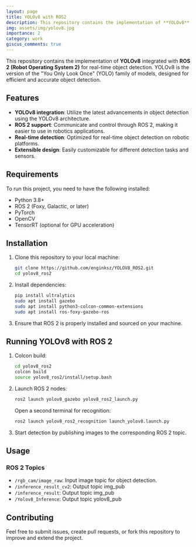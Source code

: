 ```yaml
---
layout: page
title: YOLOv8 with ROS2
description: This repository contains the implementation of **YOLOv8** integrated with **ROS 2 (Robot Operating System 2)** for real-time object detection.
img: assets/img/yolov8.jpg
importance: 2
category: work
giscus_comments: true
---
```


This repository contains the implementation of **YOLOv8** integrated with **ROS 2 (Robot Operating System 2)** for real-time object detection. YOLOv8 is the version of the "You Only Look Once" (YOLO) family of models, designed for efficient and accurate object detection.

## Features

- **YOLOv8 integration**: Utilize the latest advancements in object detection using the YOLOv8 architecture.
- **ROS 2 support**: Communicate and control through ROS 2, making it easier to use in robotics applications.
- **Real-time detection**: Optimized for real-time object detection on robotic platforms.
- **Extensible design**: Easily customizable for different detection tasks and sensors.

## Requirements

To run this project, you need to have the following installed:

- Python 3.8+
- ROS 2 (Foxy, Galactic, or later)
- PyTorch
- OpenCV
- TensorRT (optional for GPU acceleration)

## Installation

1. Clone this repository to your local machine:

   ```bash
   git clone https://github.com/enginksz/YOLOV8_ROS2.git
   cd yolov8_ros2
   ```

2. Install dependencies:

   ```bash
   pip install ultralytics
   sudo apt install gazebo
   sudo apt install python3-colcon-common-extensions
   sudo apt install ros-foxy-gazebo-ros
   ```

3. Ensure that ROS 2 is properly installed and sourced on your machine.

## Running YOLOv8 with ROS 2

1. Colcon build:

   ```bash
   cd yolov8_ros2
   colcon build
   source yolov8_ros2/install/setup.bash
   ```

2. Launch ROS 2 nodes:

   ```bash
   ros2 launch yolov8_gazebo yolov8_ros2_launch.py
   ```

   Open a second terminal for recognition:

   ```bash
   ros2 launch yolov8_ros2_recognition launch_yolov8.launch.py
   ```

3. Start detection by publishing images to the corresponding ROS 2 topic.

## Usage

### ROS 2 Topics

- `/rgb_cam/image_raw`: Input image topic for object detection.
- `/inference_result_cv2`: Output topic img_pub
- `/inference_result`: Output topic img_pub
- `/Yolov8_Inference`: Output topic yolov8_pub

## Contributing

Feel free to submit issues, create pull requests, or fork this repository to improve and extend the project.
